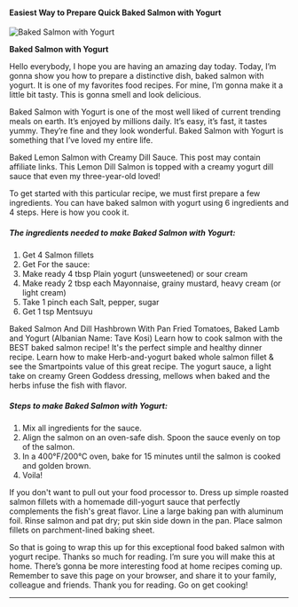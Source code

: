             

#### Easiest Way to Prepare Quick Baked Salmon with Yogurt

![Baked Salmon with Yogurt](https://img-global.cpcdn.com/recipes/6741209979551744/751x532cq70/baked-salmon-with-yogurt-recipe-main-photo.jpg)

**Baked Salmon with Yogurt**

Hello everybody, I hope you are having an amazing day today. Today, I’m gonna show you how to prepare a distinctive dish, baked salmon with yogurt. It is one of my favorites food recipes. For mine, I’m gonna make it a little bit tasty. This is gonna smell and look delicious.

Baked Salmon with Yogurt is one of the most well liked of current trending meals on earth. It’s enjoyed by millions daily. It’s easy, it’s fast, it tastes yummy. They’re fine and they look wonderful. Baked Salmon with Yogurt is something that I’ve loved my entire life.

Baked Lemon Salmon with Creamy Dill Sauce. This post may contain affiliate links. This Lemon Dill Salmon is topped with a creamy yogurt dill sauce that even my three-year-old loved!

To get started with this particular recipe, we must first prepare a few ingredients. You can have baked salmon with yogurt using 6 ingredients and 4 steps. Here is how you cook it.

##### The ingredients needed to make Baked Salmon with Yogurt:

1.  Get 4 Salmon fillets
2.  Get For the sauce:
3.  Make ready 4 tbsp Plain yogurt (unsweetened) or sour cream
4.  Make ready 2 tbsp each Mayonnaise, grainy mustard, heavy cream (or light cream)
5.  Take 1 pinch each Salt, pepper, sugar
6.  Get 1 tsp Mentsuyu

Baked Salmon And Dill Hashbrown With Pan Fried Tomatoes, Baked Lamb and Yogurt (Albanian Name: Tave Kosi) Learn how to cook salmon with the BEST baked salmon recipe! It's the perfect simple and healthy dinner recipe. Learn how to make Herb-and-yogurt baked whole salmon fillet & see the Smartpoints value of this great recipe. The yogurt sauce, a light take on creamy Green Goddess dressing, mellows when baked and the herbs infuse the fish with flavor.

##### Steps to make Baked Salmon with Yogurt:

1.  Mix all ingredients for the sauce.
2.  Align the salmon on an oven-safe dish. Spoon the sauce evenly on top of the salmon.
3.  In a 400°F/200°C oven, bake for 15 minutes until the salmon is cooked and golden brown.
4.  Voila!

If you don't want to pull out your food processor to. Dress up simple roasted salmon fillets with a homemade dill-yogurt sauce that perfectly complements the fish's great flavor. Line a large baking pan with aluminum foil. Rinse salmon and pat dry; put skin side down in the pan. Place salmon fillets on parchment-lined baking sheet.

So that is going to wrap this up for this exceptional food baked salmon with yogurt recipe. Thanks so much for reading. I’m sure you will make this at home. There’s gonna be more interesting food at home recipes coming up. Remember to save this page on your browser, and share it to your family, colleague and friends. Thank you for reading. Go on get cooking!

* * *